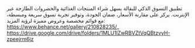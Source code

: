 تطبيق التسوق الذكي للبقالة يسهل شراء المنتجات الغذائية والخضروات الطازجة عبر الإنترنت. يركز على مقارنة الأسعار، ضمان الجودة، وتوفير تجربة تسوق سريعة ومبسطة، مع قوائم مخصصة وعروض مميزة
لرؤية المزيد:
https://www.behance.net/gallery/210828235/_
https://drive.google.com/drive/folders/1MLU1lZwRBVZtVqQBtzvyH-zpeejrm6jz
